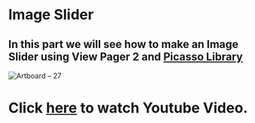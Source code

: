 # Image Slider

## In this part we will see how to make an Image Slider using View Pager 2 and [Picasso Library](https://square.github.io/picasso/)

![Artboard – 27](https://user-images.githubusercontent.com/42198187/101983151-0073fc80-3c9f-11eb-9e22-9f6f46f1026a.png)

# Click [here](https://youtu.be/m7jpntLqm3M) to watch Youtube Video.

